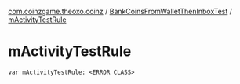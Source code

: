 [com.coinzgame.theoxo.coinz](../index.md) / [BankCoinsFromWalletThenInboxTest](index.md) / [mActivityTestRule](.)

# mActivityTestRule

`var mActivityTestRule: <ERROR CLASS>`